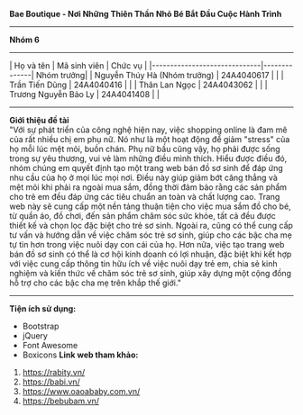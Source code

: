 **Bae Boutique - Nơi Những Thiên Thần Nhỏ Bé Bắt Đầu Cuộc Hành Trình**  
___
**Nhóm 6**  
___
| Họ và tên                    | Mã sinh viên | Chức vụ    |
|------------------------------|--------------| Nhóm trưởng| 
| Nguyễn Thúy Hà (Nhóm trưởng) | 24A4040617   |            |
| Trần Tiến Dũng               | 24A4040416   |            |
| Thân Lan Ngọc                | 24A4043062   |            | 
| Trương Nguyễn Bảo Ly         | 24A4041408   |            |
___
**Giới thiệu đề tài**  
"Với sự phát triển của công nghệ hiện nay, việc shopping online là đam mê của rất nhiều chị em phụ nữ. Nó như là một hoạt động để giảm "stress" của họ mỗi lúc mệt mỏi, buồn chán. Phụ nữ bầu cũng vậy, họ phải được sống trong sự yêu thương, vui vẻ làm những điều mình thích. Hiểu được điều đó, nhóm chúng em quyết định tạo một trang web bán đồ sơ sinh để đáp ứng nhu cầu của họ ở mọi lúc mọi nơi. Điều này giúp giảm bớt căng thẳng và mệt mỏi khi phải ra ngoài mua sắm, đồng thời đảm bảo rằng các sản phẩm cho trẻ em đều đáp ứng các tiêu chuẩn an toàn và chất lượng cao. Trang web này sẽ cung cấp một nền tảng thuận tiện cho việc mua sắm đồ cho bé, từ quần áo, đồ chơi, đến sản phẩm chăm sóc sức khỏe, tất cả đều được thiết kế và chọn lọc đặc biệt cho trẻ sơ sinh. Ngoài ra, cũng có thể cung cấp tư vấn và hướng dẫn về việc chăm sóc trẻ sơ sinh, giúp cho các bậc cha mẹ tự tin hơn trong việc nuôi dạy con cái của họ. Hơn nữa, việc tạo trang web bán đồ sơ sinh có thể là cơ hội kinh doanh có lợi nhuận, đặc biệt khi kết hợp với việc cung cấp thông tin hữu ích về việc nuôi dạy trẻ em, chia sẻ kinh nghiệm và kiến thức về chăm sóc trẻ sơ sinh, giúp xây dựng một cộng đồng hỗ trợ cho các bậc cha mẹ trên khắp thế giới." 
___
**Tiện ích sử dụng:**    
- Bootstrap
- jQuery
- Font Awesome
- Boxicons
**Link web tham khảo:** 
1. https://rabity.vn/  
2. https://babi.vn/  
3. https://www.oaoababy.com.vn/  
4. https://bebubam.vn/  

